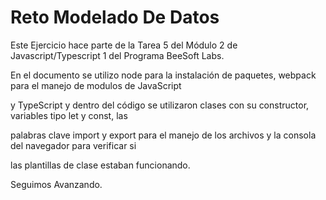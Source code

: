 # Reto Modelado De Datos

Este Ejercicio hace parte de la Tarea 5 del Módulo 2 de Javascript/Typescript 1 del Programa BeeSoft Labs.

En el documento se utilizo node para la instalación de paquetes, webpack para el manejo de modulos de JavaScript

y TypeScript y dentro del código se utilizaron clases con su constructor, variables tipo let y const, las 

palabras clave import y export para el manejo de los archivos y la consola del navegador para verificar si 

las plantillas de clase estaban funcionando.

Seguimos Avanzando.
